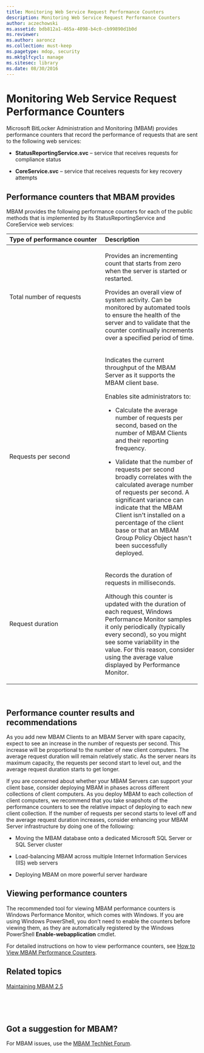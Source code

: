 ```yaml
---
title: Monitoring Web Service Request Performance Counters
description: Monitoring Web Service Request Performance Counters
author: aczechowski
ms.assetid: bdb812a1-465a-4098-b4c0-cb99890d1b0d
ms.reviewer:
ms.author: aaroncz
ms.collection: must-keep
ms.pagetype: mdop, security
ms.mktglfcycl: manage
ms.sitesec: library
ms.date: 08/30/2016
---
```



# Monitoring Web Service Request Performance Counters


Microsoft BitLocker Administration and Monitoring (MBAM) provides performance counters that record the performance of requests that are sent to the following web services:

-   **StatusReportingService.svc** – service that receives requests for compliance status

-   **CoreService.svc** – service that receives requests for key recovery attempts

## Performance counters that MBAM provides


MBAM provides the following performance counters for each of the public methods that is implemented by its StatusReportingService and CoreService web services:

<table>
<colgroup>
<col width="50%" />
<col width="50%" />
</colgroup>
<thead>
<tr class="header">
<th align="left">Type of performance counter</th>
<th align="left">Description</th>
</tr>
</thead>
<tbody>
<tr class="odd">
<td align="left"><p>Total number of requests</p></td>
<td align="left"><p>Provides an incrementing count that starts from zero when the server is started or restarted.</p>
<p>Provides an overall view of system activity. Can be monitored by automated tools to ensure the health of the server and to validate that the counter continually increments over a specified period of time.</p></td>
</tr>
<tr class="even">
<td align="left"><p>Requests per second</p></td>
<td align="left"><p>Indicates the current throughput of the MBAM Server as it supports the MBAM client base.</p>
<p>Enables site administrators to:</p>
<ul>
<li><p>Calculate the average number of requests per second, based on the number of MBAM Clients and their reporting frequency.</p></li>
<li><p>Validate that the number of requests per second broadly correlates with the calculated average number of requests per second. A significant variance can indicate that the MBAM Client isn't installed on a percentage of the client base or that an MBAM Group Policy Object hasn't been successfully deployed.</p></li>
</ul></td>
</tr>
<tr class="odd">
<td align="left"><p>Request duration</p></td>
<td align="left"><p>Records the duration of requests in milliseconds.</p>
<p>Although this counter is updated with the duration of each request, Windows Performance Monitor samples it only periodically (typically every second), so you might see some variability in the value. For this reason, consider using the average value displayed by Performance Monitor.</p></td>
</tr>
</tbody>
</table>

 

## Performance counter results and recommendations


As you add new MBAM Clients to an MBAM Server with spare capacity, expect to see an increase in the number of requests per second. This increase will be proportional to the number of new client computers. The average request duration will remain relatively static. As the server nears its maximum capacity, the requests per second start to level out, and the average request duration starts to get longer.

If you are concerned about whether your MBAM Servers can support your client base, consider deploying MBAM in phases across different collections of client computers. As you deploy MBAM to each collection of client computers, we recommend that you take snapshots of the performance counters to see the relative impact of deploying to each new client collection. If the number of requests per second starts to level off and the average request duration increases, consider enhancing your MBAM Server infrastructure by doing one of the following:

-   Moving the MBAM database onto a dedicated Microsoft SQL Server or SQL Server cluster

-   Load-balancing MBAM across multiple Internet Information Services (IIS) web servers

-   Deploying MBAM on more powerful server hardware

## Viewing performance counters


The recommended tool for viewing MBAM performance counters is Windows Performance Monitor, which comes with Windows. If you are using Windows PowerShell, you don’t need to enable the counters before viewing them, as they are automatically registered by the Windows PowerShell **Enable-webapplication** cmdlet.

For detailed instructions on how to view performance counters, see [How to View MBAM Performance Counters](https://go.microsoft.com/fwlink/?LinkId=393457).



## Related topics


[Maintaining MBAM 2.5](maintaining-mbam-25.md)

 

 


## Got a suggestion for MBAM?

For MBAM issues, use the [MBAM TechNet Forum](https://social.technet.microsoft.com/Forums/home?forum=mdopmbam).



